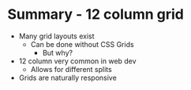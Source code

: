 # Summary - 12 column grid

- Many grid layouts exist
  - Can be done without CSS Grids
    - But why?
- 12 column very common in web dev  
  - Allows for different splits
- Grids are naturally responsive

